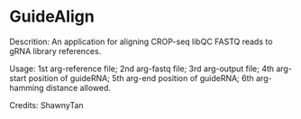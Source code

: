 # GuideAlign

Descrition: An application for aligning CROP-seq libQC FASTQ reads to gRNA library references.

Usage: 1st arg-reference file; 2nd arg-fastq file; 3rd arg-output file; 4th arg-start position of guideRNA; 5th arg-end position of guideRNA; 6th arg-hamming distance allowed.

Credits: ShawnyTan
